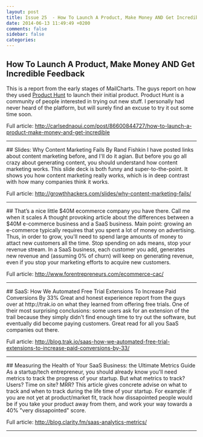 ```yaml
---
layout: post
title: Issue 25  - How To Launch A Product, Make Money AND Get Incredible Feedback and more inspiration to grow your tech business
date: 2014-06-13 11:49:49 +0200
comments: false
sidebar: false
categories: 
---
```

## How To Launch A Product, Make Money AND Get Incredible Feedback
This is a report from the early stages of MailCharts. The guys report on how they used [Product Hunt](http://www.producthunt.com/) to launch their initial product. Product Hunt is a community of people interested in trying out new stuff. I personally had never heard of the platform, but will surely find an excuse to try it out some time soon.

Full article: http://carlsednaoui.com/post/86600844727/how-to-launch-a-product-make-money-and-get-incredible

<hr/>
## Slides: Why Content Marketing Fails By Rand Fishkin
I have posted links about content marketing before, and I'll do it agian. But before you go all crazy about generating content, you should understand how content marketing works. This slide deck is both funny and super-to-the-point. It shows you how content marketing really works, which is in deep contrast with how many companies think it works.

Full article: http://growthhackers.com/slides/why-content-marketing-fails/

<hr/>
## That’s a nice little $40M ecommerce company you have there. Call me when it scales
A thought provoking article about the differences between a $40M e-commerce business and a SaaS business. Main point: growing an e-commerce typically requires that you spent a lot of money on advertising. Thus, in order to grow, you'll need to spend large amounts of money to attact new customers all the time. Stop spending on ads means, stop your revenue stream. In a SaaS business, each customer you add, generates new revenue and (assuming 0% of churn) will keep on generating revenue, even if you stop your marketing efforts to acquire new customers.

Full article: http://www.forentrepreneurs.com/ecommerce-cac/

<hr/>
## SaaS: How We Automated Free Trial Extensions To Increase Paid Conversions By 33%
Great and honest experience report from the guys over at http://trak.io on what they learned from offering free trials. One of their most surprising conclusions: some users ask for an extension of the trail because they simply didn't find enough time to try out the software, but eventually did become paying customers. Great read for all you SaaS companies out there. 

Full article: http://blog.trak.io/saas-how-we-automated-free-trial-extensions-to-increase-paid-conversions-by-33/

<hr/>
## Measuring the Health of Your SaaS Business: the Ultimate Metrics Guide
As a startup/tech entrepreneur, you should already know you'll need metrics to track the progress of your startup. But what metrics to track? Users? Time on site? MRR? This article gives concrete advise on what to track and when to track during the life time of your startup. For example: if you are not yet at product/market fit, track how dissapointed people would be if you take your product away from them, and work your way towards a 40% "very dissapointed" score. 

Full article: http://blog.clarity.fm/saas-analytics-metrics/

<hr/>
